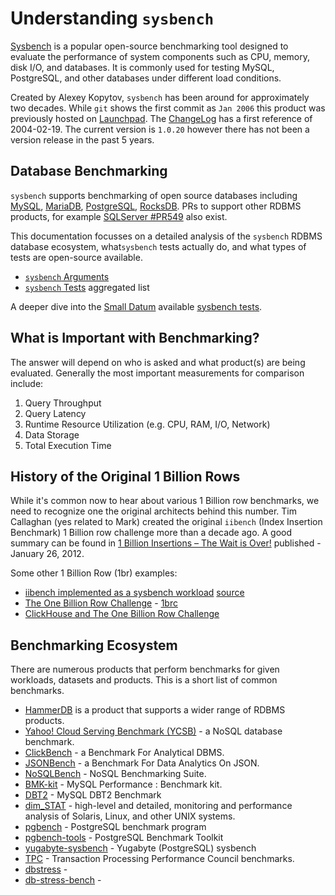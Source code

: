# Understanding `sysbench`

[Sysbench](https://github.com/akopytov/sysbench/) is a popular open-source benchmarking tool designed to evaluate the performance of system components such as CPU, memory, disk I/O, and databases. It is commonly used for testing MySQL, PostgreSQL, and other databases under different load conditions.

Created by Alexey Kopytov, `sysbench` has been around for approximately two decades. While `git` shows the first commit as `Jan 2006` this product was previously hosted on [Launchpad](https://launchpad.net/sysbench). The [ChangeLog](https://github.com/akopytov/sysbench/blob/master/ChangeLog) has a first reference of 2004-02-19. The current version is `1.0.20` however there has not been a version release in the past 5 years.

## Database Benchmarking

`sysbench` supports benchmarking of open source databases including [MySQL](https://www.mysql.com), [MariaDB](https://mariadb.org/), [PostgreSQL](https://postgres.org), [RocksDB](https://rocksdb.org/). PRs to support other RDBMS products, for example [SQLServer #PR549](https://github.com/akopytov/sysbench/pull/549) also exist.

This documentation focusses on a detailed analysis of the `sysbench` RDBMS database ecosystem, what`sysbench` tests actually do, and what types of tests are open-source available.

- [`sysbench` Arguments](ARGS.md)
- [`sysbench` Tests](TESTS.md) aggregated list

A deeper dive into the [Small Datum](https://smalldatum.blogspot.com/) available [sysbench tests](SMALLDATUM.md).

## What is Important with Benchmarking?

The answer will depend on who is asked and what product(s) are being evaluated. Generally the most important measurements for comparison include:

1. Query Throughput
2. Query Latency
3. Runtime Resource Utilization (e.g. CPU, RAM, I/O, Network)
4. Data Storage
5. Total Execution Time

## History of the Original 1 Billion Rows

While it's common now to hear about various 1 Billion row benchmarks, we need to recognize one the original architects behind this number. Tim Callaghan (yes related to Mark) created the original `iibench` (Index Insertion Benchmark) 1 Billion row challenge more than a decade ago. A good summary can be found in [1 Billion Insertions – The Wait is Over!](https://www.percona.com/blog/1-billion-insertions-the-wait-is-over/)  published - January 26, 2012.

Some other 1 Billion Row (1br) examples:

- [iibench implemented as a sysbench workload](https://mysqlperf.github.io/mysql/sysbench-iibench/) [source](https://github.com/Dmitree-Max/sysbench-iibench)
- [The One Billion Row Challenge](https://www.morling.dev/blog/one-billion-row-challenge/) - [1brc](https://github.com/gunnarmorling/1brc)
- [ClickHouse and The One Billion Row Challenge](https://clickhouse.com/blog/clickhouse-one-billion-row-challenge)

## Benchmarking Ecosystem

There are numerous products that perform benchmarks for given workloads, datasets and products. This is a short list of common benchmarks.

- [HammerDB](https://www.hammerdb.com/) is a product that supports a wider range of RDBMS products.
- [Yahoo! Cloud Serving Benchmark (YCSB)](https://ycsb.site) - a NoSQL database benchmark.
- [ClickBench](https://benchmark.clickhouse.com/) -  a Benchmark For Analytical DBMS.
- [JSONBench](https://jsonbench.com/) - a Benchmark For Data Analytics On JSON.
- [NoSQLBench](https://github.com/nosqlbench/nosqlbench) - NoSQL Benchmarking Suite.
- [BMK-kit](http://dimitrik.free.fr/blog/posts/mysql-perf-bmk-kit.html) - MySQL Performance : Benchmark kit.
- [ DBT2](https://dev.mysql.com/downloads/benchmarks.html) - MySQL DBT2 Benchmark
- [dim_STAT](http://dimitrik.free.fr/) - high-level and detailed, monitoring and performance analysis of Solaris, Linux, and other UNIX systems.
- [pgbench](https://www.postgresql.org/docs/current/pgbench.html) - PostgreSQL benchmark program
- [pgbench-tools](https://github.com/gregs1104/pgbench-tools) - PostgreSQL Benchmark Toolkit
- [yugabyte-sysbench](https://github.com/yugabyte/sysbench) - Yugabyte (PostgreSQL) sysbench
- [TPC](https://www.tpc.org/) - Transaction Processing Performance Council benchmarks.
- [ dbstress](https://github.com/semberal/dbstress) -
- [ db-stress-bench](https://github.com/freakynit/db-stress-bench) -
